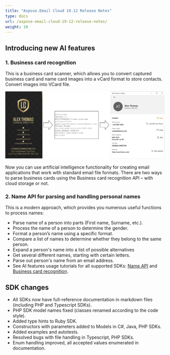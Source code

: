```yaml
---
title: "Aspose.Email Cloud 19.12 Release Notes"
type: docs
url: /aspose-email-cloud-19-12-release-notes/
weight: 10
---
```


## **Introducing new AI features**
### **1. Business card recognition**
This is a business card scanner, which allows you to convert captured business card and name card images into a vCard format to store contacts. Convert images into VCard file.



![todo:image_alt_text](aspose-email-cloud-19-12-release-notes_1.png)

Now you can use artificial intelligence functionality for creating email applications that work with standard email file formats. There are two ways to parse business cards using the Business card recognition API – with cloud storage or not.
### **2. Name API for parsing and handling personal names**
This is a modern approach, which provides you numerous useful functions to process names:

- Parse name of a person into parts (First name, Surname, etc.).
- Process the name of a person to determine the gender.
- Format a person’s name using a specific format.
- Compare a list of names to determine whether they belong to the same person.
- Expand a person's name into a list of possible alternatives
- Get several different names, starting with certain letters.
- Parse out person's name from an email address.
- See AI features usage tutorials for all supported SDKs: [Name API](/email/name-api/) and [Business card recognition](/email/business-cards-recognition/).
## **SDK changes**
- All SDKs now have full-reference documentation in markdown files (including PHP and Typescript SDKs).
- PHP SDK model names fixed (classes renamed according to the code style).
- Added type hints to Ruby SDK.
- Constructors with parameters added to Models in C#, Java, PHP SDKs.
- Added examples and autotests.
- Resolved bugs with file handling in Typescript, PHP SDKs.
- Enum handling improved, all accepted values enumerated in documentation.
